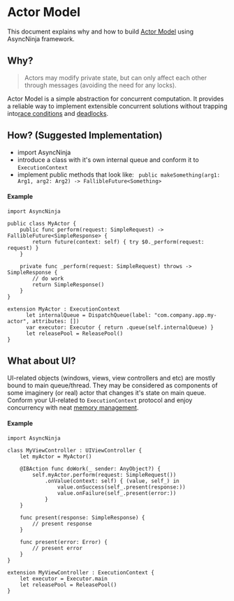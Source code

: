 # Actor Model

This document explains why and how to build [Actor Model](https://en.wikipedia.org/wiki/Actor_model) using AsyncNinja framework.

## Why?
> Actors may modify private state, but can only affect each other through messages (avoiding the need for any locks).

Actor Model is a simple abstraction for concurrent computation. It provides a reliable way to implement extensible concurrent solutions without trapping into[race conditions](https://en.wikipedia.org/wiki/Race_condition#Software) and [deadlocks](https://en.wikipedia.org/wiki/Deadlock).

## How? (Suggested Implementation)

*	import AsyncNinja
*	introduce a class with it's own internal queue and conform it to `ExecutionContext`
*	implement public methods that look like:
``` public makeSomething(arg1: Arg1, arg2: Arg2) -> FallibleFuture<Something>```

#### Example
```
import AsyncNinja

public class MyActor {
	public func perform(request: SimpleRequest) -> FallibleFuture<SimpleResponse> {
		return future(context: self) { try $0._perform(request: request) }
	}
	
	private func _perform(request: SimpleRequest) throws -> SimpleResponse {
		// do work
		return SimpleResponse()
	}
}

extension MyActor : ExecutionContext 
      let internalQueue = DispatchQueue(label: "com.company.app.my-actor", attributes: [])
      var executor: Executor { return .queue(self.internalQueue) }
      let releasePool = ReleasePool()
}
```

## What about UI?
UI-related objects (windows, views, view controllers and etc) are mostly bound to main queue/thread. They may be considered as components of some imaginery (or real) actor that changes it's state on main queue. Conform your UI-related to `ExecutionContext` protocol and enjoy concurrency with neat [memory management](MemoryManagement.md).

#### Example

```
import AsyncNinja

class MyViewController : UIViewController {
	let myActor = MyActor()

	@IBAction func doWork(_ sender: AnyObject?) {
		self.myActor.perform(request: SimpleRequest())
			.onValue(context: self) { (value, self_) in
				value.onSuccess(self_.present(response:))
				value.onFailure(self_.present(error:))
			}
	}
	
	func present(response: SimpleResponse) {
		// present response
	}
	
	func present(error: Error) {
		// present error
	}
}

extension MyViewController : ExecutionContext {
	let executor = Executor.main
	let releasePool = ReleasePool()
}
```